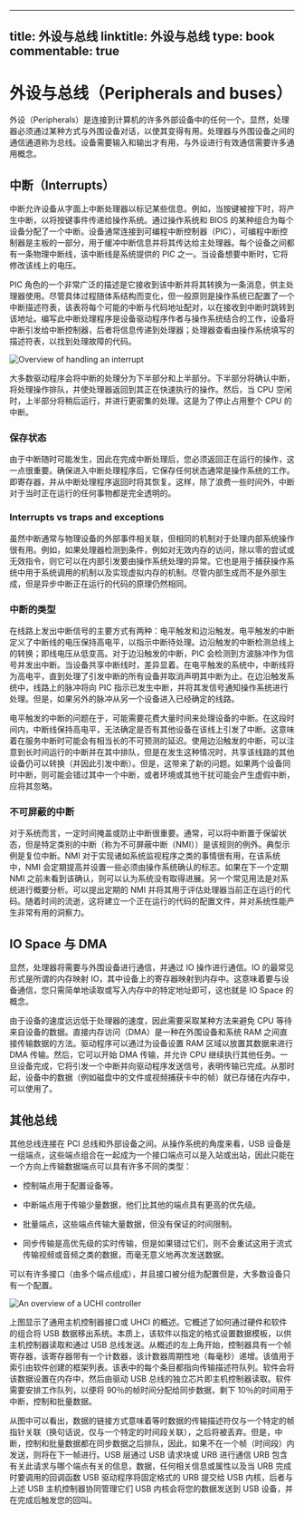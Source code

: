 
---
title: 外设与总线
linktitle: 外设与总线
type: book
commentable: true
---

# 外设与总线（Peripherals and buses）

外设（Peripherals）是连接到计算机的许多外部设备中的任何一个。显然，处理器必须通过某种方式与外围设备对话，以使其变得有用。处理器与外围设备之间的通信通道称为总线。设备需要输入和输出才有用，与外设进行有效通信需要许多通用概念。

## 中断（Interrupts）

中断允许设备从字面上中断处理器以标记某些信息。例如，当按键被按下时，将产生中断，以将按键事件传递给操作系统。通过操作系统和 BIOS 的某种组合为每个设备分配了一个中断。设备通常连接到可编程中断控制器（PIC），可编程中断控制器是主板的一部分，用于缓冲中断信息并将其传达给主处理器。每个设备之间都有一条物理中断线，该中断线是系统提供的 PIC 之一。当设备想要中断时，它将修改该线上的电压。

PIC 角色的一个非常广泛的描述是它接收到该中断并将其转换为一条消息，供主处理器使用。尽管具体过程随体系结构而变化，但一般原则是操作系统已配置了一个中断描述符表，该表将每个可能的中断与代码地址配对，以在接收到中断时跳转到该地址。编写此中断处理程序是设备驱动程序作者与操作系统结合的工作，设备将中断引发给中断控制器，后者将信息传递到处理器；处理器查看由操作系统填写的描述符表，以找到处理故障的代码。

![Overview of handling an interrupt](https://s2.ax1x.com/2020/01/27/1n2Ac6.png)

大多数驱动程序会将中断的处理分为下半部分和上半部分。下半部分将确认中断，将处理操作排队，并使处理器返回到其正在快速执行的操作。然后，当 CPU 空闲时，上半部分将稍后运行，并进行更密集的处理。这是为了停止占用整个 CPU 的中断。

### 保存状态

由于中断随时可能发生，因此在完成中断处理后，您必须返回正在运行的操作，这一点很重要。确保进入中断处理程序后，它保存任何状态通常是操作系统的工作。即寄存器，并从中断处理程序返回时将其恢复。这样，除了浪费一些时间外，中断对于当时正在运行的任何事物都是完全透明的。

### Interrupts vs traps and exceptions

虽然中断通常与物理设备的外部事件相关联，但相同的机制对于处理内部系统操作很有用。例如，如果处理器检测到条件，例如对无效内存的访问，除以零的尝试或无效指令，则它可以在内部引发要由操作系统处理的异常。它也是用于捕获操作系统中用于系统调用的机制以及实现虚拟内存的机制。尽管内部生成而不是外部生成，但是异步中断正在运行的代码的原理仍然相同。

### 中断的类型

在线路上发出中断信号的主要方式有两种：电平触发和边沿触发。电平触发的中断定义了中断线的电压保持高电平，以指示中断待处理。边沿触发的中断检测总线上的转换；即线电压从低变高。对于边沿触发的中断，PIC 会检测到方波脉冲作为信号并发出中断。当设备共享中断线时，差异显着。在电平触发的系统中，中断线将为高电平，直到处理了引发中断的所有设备并取消声明其中断为止。在边沿触发系统中，线路上的脉冲将向 PIC 指示已发生中断，并将其发信号通知操作系统进行处理。但是，如果另外的脉冲从另一个设备进入已经确定的线路。

电平触发的中断的问题在于，可能需要花费大量时间来处理设备的中断。在这段时间内，中断线保持高电平，无法确定是否有其他设备在该线上引发了中断。这意味着在服务中断时可能会有相当长的不可预测的延迟。使用边沿触发的中断，可以注意到长时间运行的中断并在其中排队，但是在发生这种情况时，共享该线路的其他设备仍可以转换（并因此引发中断）。但是，这带来了新的问题。如果两个设备同时中断，则可能会错过其中一个中断，或者环境或其他干扰可能会产生虚假中断，应将其忽略。

### 不可屏蔽的中断

对于系统而言，一定时间掩盖或防止中断很重要。通常，可以将中断置于保留状态，但是特定类别的中断（称为不可屏蔽中断（NMI））是该规则的例外。典型示例是复位中断。NMI 对于实现诸如系统监视程序之类的事情很有用，在该系统中，NMI 会定期提高并设置一些必须由操作系统确认的标志。如果在下一个定期 NMI 之前未看到该确认，则可以认为系统没有取得进展。另一个常见用法是对系统进行概要分析。可以提出定期的 NMI 并将其用于评估处理器当前正在运行的代码。随着时间的流逝，这将建立一个正在运行的代码的配置文件，并对系统性能产生非常有用的洞察力。

## IO Space 与 DMA

显然，处理器将需要与外围设备进行通信，并通过 IO 操作进行通信。IO 的最常见形式是所谓的内存映射 IO，其中设备上的寄存器映射到内存中。这意味着要与设备通信，您只需简单地读取或写入内存中的特定地址即可，这也就是 IO Space 的概念。

由于设备的速度远远低于处理器的速度，因此需要采取某种方法来避免 CPU 等待来自设备的数据。直接内存访问（DMA）是一种在外围设备和系统 RAM 之间直接传输数据的方法。驱动程序可以通过为设备设置 RAM 区域以放置其数据来进行 DMA 传输。然后，它可以开始 DMA 传输，并允许 CPU 继续执行其他任务。一旦设备完成，它将引发一个中断并向驱动程序发送信号，表明传输已完成。从那时起，设备中的数据（例如磁盘中的文件或视频捕获卡中的帧）就已存储在内存中，可以使用了。

## 其他总线

其他总线连接在 PCI 总线和外部设备之间。从操作系统的角度来看，USB 设备是一组端点，这些端点组合在一起成为一个接口端点可以是入站或出站，因此只能在一个方向上传输数据端点可以具有许多不同的类型：

- 控制端点用于配置设备等。

- 中断端点用于传输少量数据，他们比其他的端点具有更高的优先级。

- 批量端点，这些端点传输大量数据，但没有保证的时间限制。

- 同步传输是高优先级的实时传输，但是如果错过它们，则不会重试这用于流式传输视频或音频之类的数据，而毫无意义地再次发送数据。

可以有许多接口（由多个端点组成），并且接口被分组为配置但是，大多数设备只有一个配置。

![An overview of a UCHI controller](https://s2.ax1x.com/2020/01/27/1n2rvV.md.png)

上图显示了通用主机控制器接口或 UHCI 的概述。它概述了如何通过硬件和软件的组合将 USB 数据移出系统。本质上，该软件以指定的格式设置数据模板，以供主机控制器读取和通过 USB 总线发送。从概述的左上角开始，控制器具有一个帧寄存器，该寄存器带有一个计数器，该计数器周期性地（每毫秒）递增。该值用于索引由软件创建的框架列表。该表中的每个条目都指向传输描述符队列。软件会将该数据设置在内存中，然后由驱动 USB 总线的独立芯片即主机控制器读取。软件需要安排工作队列，以便将 90％的帧时间分配给同步数据，剩下 10％的时间用于中断，控制和批量数据。

从图中可以看出，数据的链接方式意味着等时数据的传输描述符仅与一个特定的帧指针关联（换句话说，仅与一个特定的时间段关联），之后将被丢弃。但是，中断，控制和批量数据都在同步数据之后排队，因此，如果不在一个帧（时间段）内发送，则将在下一帧进行。USB 层通过 USB 请求块或 URB 进行通信 URB 包含有关此请求与哪个端点有关的信息，数据，任何相关信息或属性以及当 URB 完成时要调用的回调函数 USB 驱动程序将固定格式的 URB 提交给 USB 内核，后者与上述 USB 主机控制器协同管理它们 USB 内核会将您的数据发送到 USB 设备，并在完成后触发您的回叫。

    